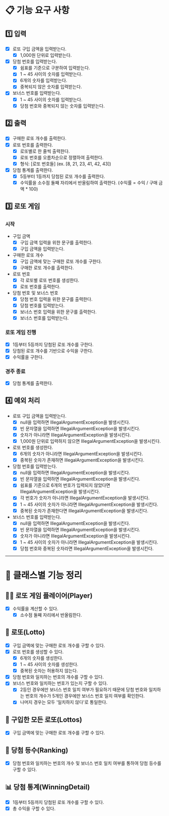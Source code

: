 # 📋 기능 요구 사항
## 1️⃣ 입력
- [X] 로또 구입 금액을 입력받는다.
    - [X] 1,000원 단위로 입력받는다.
- [X] 당첨 번호를 입력받는다.
    - [X] 쉼표를 기준으로 구분하여 입력받는다.
    - [X] 1 ~ 45 사이의 숫자를 입력받는다.
    - [X] 6개의 숫자를 입력받는다.
    - [X] 중복되지 않은 숫자를 입력받는다.
- [X] 보너스 번호를 입력받는다.
    - [X] 1 ~ 45 사이의 숫자를 입력받는다.
    - [X] 당첨 번호와 중복되지 않는 숫자를 입력받는다.

## 2️⃣ 출력
- [X] 구매한 로또 개수를 출력한다.
- [X] 로또 번호를 출력한다.
    - [X] 로또별로 한 줄씩 출력한다.
    - [X] 로또 번호를 오름차순으로 정렬하여 출력한다.
    - [X] 형식: [로또 번호들] (ex. [8, 21, 23, 41, 42, 43])
- [X] 당첨 통계를 출력한다.
    - [X] 5등부터 1등까지 당첨된 로또 개수를 출력한다.
    - [X] 수익률을 소수점 둘째 자리에서 반올림하여 출력한다. (수익률 = 수익 / 구매 금액 * 100)

## 3️⃣ 로또 게임
### 시작
- 구입 금액
    - [X] 구입 금액 입력을 위한 문구를 출력한다.
    - [X] 구입 금액을 입력받는다.
- 구매한 로또 개수
    - [X] 구입 금액에 맞는 구매한 로또 개수를 구한다.
    - [X] 구매한 로또 개수를 출력한다.
- 로또 번호
    - [X] 각 로또별 로또 번호를 생성한다.
    - [X] 로또 번호를 출력한다.
- 당첨 번호 및 보너스 번호
    - [X] 당첨 번호 입력을 위한 문구를 출력한다.
    - [X] 당첨 번호를 입력받는다.
    - [X] 보너스 번호 입력을 위한 문구를 출력한다.
    - [X] 보너스 번호를 입력받는다.

### 로또 게임 진행
- [X] 1등부터 5등까지 당첨된 로또 개수를 구한다.
- [X] 당첨된 로또 개수를 기반으로 수익을 구한다.
- [X] 수익률을 구한다.

### 경주 종료
- [X] 당첨 통계를 출력한다.

## 4️⃣ 예외 처리
- 로또 구입 금액을 입력받는다.
    - [X] null을 입력하면 IllegalArgumentException을 발생시킨다.
    - [X] 빈 문자열을 입력하면 IllegalArgumentException을 발생시킨다.
    - [X] 숫자가 아니라면 IllegalArgumentException을 발생시킨다.
    - [X] 1,000원 단위로 입력하지 않으면 IllegalArgumentException을 발생시킨다.
- 로또 번호를 생성한다.
    - [X] 6개의 숫자가 아니라면 IllegalArgumentException을 발생시킨다.
    - [X] 중복된 숫자가 존재하면 IllegalArgumentException을 발생시킨다.
- 당첨 번호를 입력받는다.
    - [X] null을 입력하면 IllegalArgumentException을 발생시킨다.
    - [X] 빈 문자열을 입력하면 IllegalArgumentException을 발생시킨다.
    - [X] 쉼표를 기준으로 6개의 번호가 입력되지 않았다면 IllegalArgumentException을 발생시킨다.
    - [X] 각 번호가 숫자가 아니라면 IllegalArgumentException을 발생시킨다.
    - [X] 1 ~ 45 사이의 숫자가 아니라면 IllegalArgumentException을 발생시킨다.
    - [X] 중복된 숫자가 존재한다면 IllegalArgumentException을 발생시킨다.
- 보너스 번호를 입력받는다.
    - [X] null을 입력하면 IllegalArgumentException을 발생시킨다.
    - [X] 빈 문자열을 입력하면 IllegalArgumentException을 발생시킨다.
    - [X] 숫자가 아니라면 IllegalArgumentException을 발생시킨다.
    - [X] 1 ~ 45 사이의 숫자가 아니라면 IllegalArgumentException을 발생시킨다.
    - [X] 당첨 번호와 중복된 숫자라면 IllegalArgumentException을 발생시킨다.

---

# 📂 클래스별 기능 정리

## 🙎‍♂️ 로또 게임 플레이어(Player)
- [X] 수익률을 계산할 수 있다.
    - [X] 소수점 둘째 자리에서 반올림한다.

## 🎱 로또(Lotto)
- [X] 구입 금액에 맞는 구매한 로또 개수를 구할 수 있다.
- [X] 로또 번호를 생성할 수 있다.
    - [X] 6개의 숫자를 생성한다.
    - [X] 1 ~ 45 사이의 숫자를 생성한다.
    - [X] 중복된 숫자는 허용하지 않는다.
- [X] 당첨 번호와 일치하는 번호의 개수를 구할 수 있다.
- [X] 보너스 번호와 일치하는 번호가 있는지 구할 수 있다.
    - [X] 2등인 경우에만 보너스 번호 일치 여부가 필요하기 때문에 당첨 번호와 일치하는 번호의 개수가 5개인 경우에만 보너스 번호 일치 여부를 확인한다.
    - [X] 나머지 경우는 모두 '일치하지 않다'로 통일한다.

## 📝 구입한 모든 로또(Lottos)
- [X] 구입 금액에 맞는 구매한 로또 개수를 구할 수 있다.

## 🧾 당첨 등수(Ranking)
- [X] 당첨 번호와 일치하는 번호의 개수 및 보너스 번호 일치 여부를 통하여 당첨 등수를 구할 수 있다.

## 📊 당첨 통계(WinningDetail)
- [X] 1등부터 5등까지 당첨된 로또 개수를 구할 수 있다.
- [X] 총 수익을 구할 수 있다.